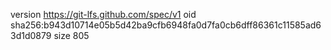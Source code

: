 version https://git-lfs.github.com/spec/v1
oid sha256:b943d10714e05b5d42ba9cfb6948fa0d7fa0cb6dff86361c11585ad63d1d0879
size 805
